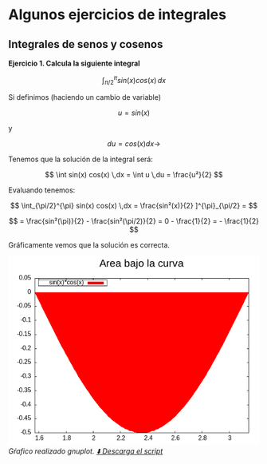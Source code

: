 # Algunos ejercicios de integrales

## Integrales de senos y cosenos


**Ejercicio 1. Calcula la siguiente integral**

$$
\int_{\pi/2}^{\pi} sin(x) cos(x) \,dx
$$


Si definimos (haciendo un cambio de variable)

$$
u = sin(x)
$$

y 

$$
du = cos(x)dx \rightarrow 
$$

Tenemos que la solución de la integral será:


$$
\int sin(x) cos(x) \,dx = \int u \,du  = \frac{u²}{2}
$$

Evaluando tenemos:

$$
\int_{\pi/2}^{\pi} sin(x) cos(x) \,dx = \frac{sin²(x)}{2} ]^{\pi}_{\pi/2} =
$$

$$
= \frac{sin²(\pi)}{2} - \frac{sin²(\pi/2)}{2} = 0 - \frac{1}{2} = - \frac{1}{2}
$$

Gráficamente vemos que la solución es correcta. 


![Area bajo la curva](sinxcosx.plt.png)
_Gŕafico realizado gnuplot. [⬇️ Descarga el script](sinxcosx.plt)_

